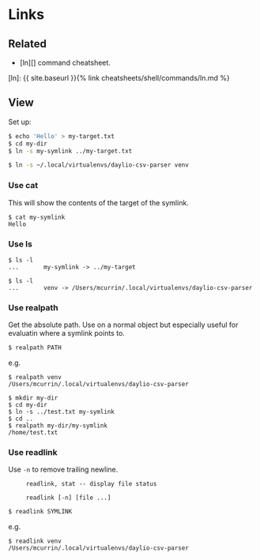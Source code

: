 # Links


## Related

- [ln][] command cheatsheet.

[ln]: {{ site.baseurl }}{% link cheatsheets/shell/commands/ln.md %}


## View

Set up:

```sh
$ echo 'Hello' > my-target.txt
$ cd my-dir
$ ln -s my-symlink ../my-target.txt
```

```sh
$ ln -s ~/.local/virtualenvs/daylio-csv-parser venv
```

### Use cat

This will show the contents of the target of the symlink.

```console
$ cat my-symlink
Hello
```

### Use ls

```console
$ ls -l
...       my-symlink -> ../my-target
```

```console
$ ls -l
...       venv -> /Users/mcurrin/.local/virtualenvs/daylio-csv-parser
```

### Use realpath

Get the absolute path. Use on a normal object but especially useful for evaluatin where a symlink points to.

```sh
$ realpath PATH
```

e.g.

```console
$ realpath venv
/Users/mcurrin/.local/virtualenvs/daylio-csv-parser
```

```console
$ mkdir my-dir
$ cd my-dir
$ ln -s ../test.txt my-symlink
$ cd ..
$ realpath my-dir/my-symlink 
/home/test.txt
```

### Use readlink

Use `-n` to remove trailing newline.

```
     readlink, stat -- display file status
     
     readlink [-n] [file ...]
```
 
```sh
$ readlink SYMLINK
```

e.g.

```console
$ readlink venv
/Users/mcurrin/.local/virtualenvs/daylio-csv-parser
```
